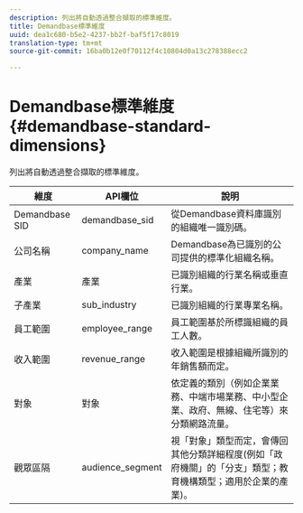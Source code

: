 ```yaml
---
description: 列出將自動透過整合擷取的標準維度。
title: Demandbase標準維度
uuid: dea1c680-b5e2-4237-bb2f-baf5f17c8019
translation-type: tm+mt
source-git-commit: 16ba0b12e0f70112f4c10804d0a13c278388ecc2

---
```



# Demandbase標準維度{#demandbase-standard-dimensions}

列出將自動透過整合擷取的標準維度。

| 維度 | API欄位 | 說明 |
|---|---|---|
| Demandbase SID | demandbase_sid | 從Demandbase資料庫識別的組織唯一識別碼。 |
| 公司名稱 | company_name | Demandbase為已識別的公司提供的標準化組織名稱。 |
| 產業 | 產業 | 已識別組織的行業名稱或垂直行業。 |
| 子產業 | sub_industry | 已識別組織的行業專業名稱。 |
| 員工範圍 | employee_range | 員工範圍基於所標識組織的員工人數。 |
| 收入範圍 | revenue_range | 收入範圍是根據組織所識別的年銷售額而定。 |
| 對象 | 對象 | 依定義的類別（例如企業業務、中端市場業務、中小型企業、政府、無線、住宅等）來分類網路流量。 |
| 觀眾區隔 | audience_segment | 視「對象」類型而定，會傳回其他分類詳細程度(例如「政府機關」的「分支」類型；教育機構類型；適用於企業的產業)。 |

